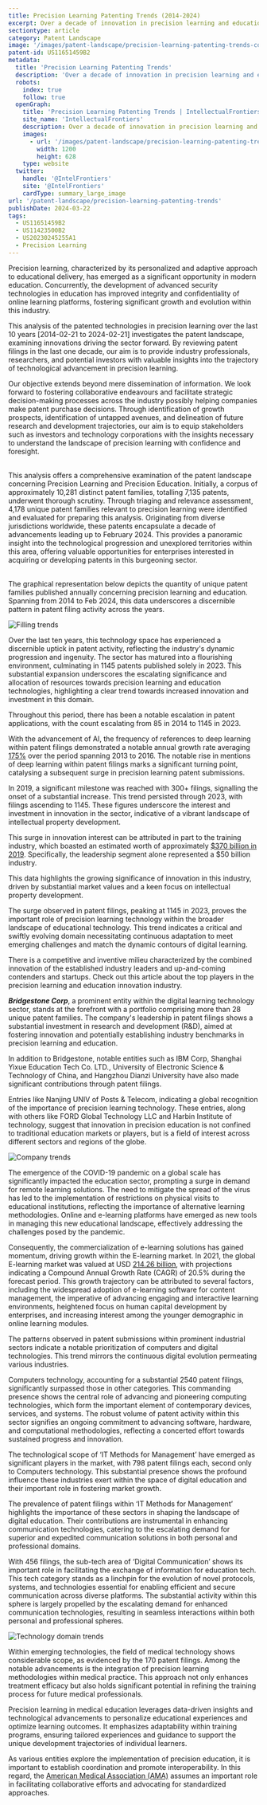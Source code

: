 ```yaml
---
title: Precision Learning Patenting Trends (2014-2024)
excerpt: Over a decade of innovation in precision learning and education has led to a significant surge in patent activity, with filings growing from 85 in 2014 to 1145 in 2023, marking a clear trend towards increased innovation and investment in this sector. Driven by a surge in demand for remote learning solutions during the COVID-19 pandemic, the precision learning sector has witnessed an unprecedented focus on developing and commercializing e-learning platforms recently, which is visible in patenting trends as well.
sectiontype: article
category: Patent Landscape
image: '/images/patent-landscape/precision-learning-patenting-trends-cover.webp'
patent-id: US11651459B2
metadata:
  title: 'Precision Learning Patenting Trends'
  description: 'Over a decade of innovation in precision learning and education has led to a significant surge in patent activity, with filings growing from 85 in 2014 to 1145 in 2023, marking a clear trend towards increased innovation and investment in this sector. Driven by a surge in demand for remote learning solutions during the COVID-19 pandemic, the precision learning sector has witnessed an unprecedented focus on developing and commercializing e-learning platforms recently, which is visible in patenting trends as well.'
  robots:
    index: true
    follow: true
  openGraph:
    title: 'Precision Learning Patenting Trends | IntellectualFrontiers'
    site_name: 'IntellectualFrontiers'
    description: Over a decade of innovation in precision learning and education has led to a significant surge in patent activity, with filings growing from 85 in 2014 to 1145 in 2023, marking a clear trend towards increased innovation and investment in this sector. Driven by a surge in demand for remote learning solutions during the COVID-19 pandemic, the precision learning sector has witnessed an unprecedented focus on developing and commercializing e-learning platforms recently, which is visible in patenting trends as well.
    images:
      - url: '/images/patent-landscape/precision-learning-patenting-trends-cover.webp'
        width: 1200
        height: 628
    type: website
  twitter:
    handle: '@IntelFrontiers'
    site: '@IntelFrontiers'
    cardType: summary_large_image
url: '/patent-landscape/precision-learning-patenting-trends'
publishDate: 2024-03-22
tags:
  - US11651459B2
  - US11423500B2
  - US20230245255A1
  - Precision Learning
---
```


Precision learning, characterized by its personalized and adaptive approach to educational delivery, has emerged as a significant opportunity in modern education. Concurrently, the development of advanced security technologies in education has improved integrity and confidentiality of online learning platforms, fostering significant growth and evolution within this industry.

This analysis of the patented technologies in precision learning over the last 10 years [2014-02-21 to 2024-02-21] investigates the patent landscape, examining innovations driving the sector forward. By reviewing patent filings in the last one decade, our aim is to provide industry professionals, researchers, and potential investors with valuable insights into the trajectory of technological advancement in precision learning.

Our objective extends beyond mere dissemination of information. We look forward to fostering collaborative endeavours and facilitate strategic decision-making processes across the industry possibly helping companies make patent purchase decisions. Through identification of growth prospects, identification of untapped avenues, and delineation of future research and development trajectories, our aim is to equip stakeholders such as investors and technology corporations with the insights necessary to understand the landscape of precision learning with confidence and foresight.

<br>

<span class="italic text-sky-800 font-semibold">
This analysis offers a comprehensive examination of the patent landscape concerning Precision Learning and Precision Education. Initially, a corpus of approximately 10,281 distinct patent families, totalling 7,135 patents, underwent thorough scrutiny. Through triaging and relevance assessment, 4,178 unique patent families relevant to precision learning were identified and evaluated for preparing this analysis. Originating from diverse jurisdictions worldwide, these patents encapsulate a decade of advancements leading up to February 2024. This provides a panoramic insight into the technological progression and unexplored territories within this area, offering valuable opportunities for enterprises interested in acquiring or developing patents in this burgeoning sector.
</span>

<br>
<br>

The graphical representation below depicts the quantity of unique patent families published annually concerning precision learning and education. Spanning from 2014 to Feb 2024, this data underscores a discernible pattern in patent filing activity across the years.

<div class="flex justify-center">
<img src="/images/patent-landscape/precision-learning-patenting-trends-1.webp" alt="Filling trends" class="!mt-0 !mb-0">
</div>

Over the last ten years, this technology space has experienced a discernible uptick in patent activity, reflecting the industry's dynamic progression and ingenuity. The sector has matured into a flourishing environment, culminating in 1145 patents published solely in 2023. This substantial expansion underscores the escalating significance and allocation of resources towards precision learning and education technologies, highlighting a clear trend towards increased innovation and investment in this domain.

Throughout this period, there has been a notable escalation in patent applications, with the count escalating from 85 in 2014 to 1145 in 2023.

With the advancement of AI, the frequency of references to deep learning within patent filings demonstrated a notable annual growth rate averaging <a href="https://www.wipo.int/tech_trends/en/artificial_intelligence/story.html" target="_blank">175%</a> over the period spanning 2013 to 2016. The notable rise in mentions of deep learning within patent filings marks a significant turning point, catalysing a subsequent surge in precision learning patent submissions.

In 2019, a significant milestone was reached with 300+ filings, signalling the onset of a substantial increase. This trend persisted through 2023, with filings ascending to 1145. These figures underscore the interest and investment in innovation in the sector, indicative of a vibrant landscape of intellectual property development.

This surge in innovation interest can be attributed in part to the training industry, which boasted an estimated worth of approximately <a href="https://www.forbes.com/sites/sap/2020/07/14/the-dire-need-for-precision-learning/?sh=273d3c0a5c98" target="_blank">$370 billion in 2019</a>. Specifically, the leadership segment alone represented a $50 billion industry.

This data highlights the growing significance of innovation in this industry, driven by substantial market values and a keen focus on intellectual property development.

The surge observed in patent filings, peaking at 1145 in 2023, proves the important role of precision learning technology within the broader landscape of educational technology. This trend indicates a critical and swiftly evolving domain necessitating continuous adaptation to meet emerging challenges and match the dynamic contours of digital learning.

There is a competitive and inventive milieu characterized by the combined innovation of the established industry leaders and up-and-coming contenders and startups. Check out this article about the top players in the precision learning and education innovation industry.

**_Bridgestone Corp_**, a prominent entity within the digital learning technology sector, stands at the forefront with a portfolio comprising more than 28 unique patent families. The company's leadership in patent filings shows a substantial investment in research and development (R&D), aimed at fostering innovation and potentially establishing industry benchmarks in precision learning and education.

In addition to Bridgestone, notable entities such as IBM Corp, Shanghai Yixue Education Tech Co. LTD., University of Electronic Science & Technology of China, and Hangzhou Dianzi University have also made significant contributions through patent filings.

Entries like Nanjing UNIV of Posts & Telecom, indicating a global recognition of the importance of precision learning technology. These entries, along with others like FORD Global Technology LLC and Harbin Institute of technology, suggest that innovation in precision education is not confined to traditional education markets or players, but is a field of interest across different sectors and regions of the globe.

<div class="flex justify-center">
<img src="/images/patent-landscape/precision-learning-patenting-trends-2.webp" alt="Company trends" class="!mt-0 !mb-0">
</div>

The emergence of the COVID-19 pandemic on a global scale has significantly impacted the education sector, prompting a surge in demand for remote learning solutions. The need to mitigate the spread of the virus has led to the implementation of restrictions on physical visits to educational institutions, reflecting the importance of alternative learning methodologies. Online and e-learning platforms have emerged as new tools in managing this new educational landscape, effectively addressing the challenges posed by the pandemic.

Consequently, the commercialization of e-learning solutions has gained momentum, driving growth within the E-learning market. In 2021, the global E-learning market was valued at USD <a href="https://www.polarismarketresearch.com/industry-analysis/e-learning-market" target="_blank">214.26 billion</a>, with projections indicating a Compound Annual Growth Rate (CAGR) of 20.5% during the forecast period. This growth trajectory can be attributed to several factors, including the widespread adoption of e-learning software for content management, the imperative of advancing engaging and interactive learning environments, heightened focus on human capital development by enterprises, and increasing interest among the younger demographic in online learning modules.

The patterns observed in patent submissions within prominent industrial sectors indicate a notable prioritization of computers and digital technologies. This trend mirrors the continuous digital evolution permeating various industries.

Computers technology, accounting for a substantial 2540 patent filings, significantly surpassed those in other categories. This commanding presence shows the central role of advancing and pioneering computing technologies, which form the important element of contemporary devices, services, and systems. The robust volume of patent activity within this sector signifies an ongoing commitment to advancing software, hardware, and computational methodologies, reflecting a concerted effort towards sustained progress and innovation.

The technological scope of ‘IT Methods for Management’ have emerged as significant players in the market, with 798 patent filings each, second only to Computers technology. This substantial presence shows the profound influence these industries exert within the space of digital education and their important role in fostering market growth.

The prevalence of patent filings within ‘IT Methods for Management’ highlights the importance of these sectors in shaping the landscape of digital education. Their contributions are instrumental in enhancing communication technologies, catering to the escalating demand for superior and expedited communication solutions in both personal and professional domains.

With 456 filings, the sub-tech area of ‘Digital Communication’ shows its important role in facilitating the exchange of information for education tech. This tech category stands as a linchpin for the evolution of novel protocols, systems, and technologies essential for enabling efficient and secure communication across diverse platforms. The substantial activity within this sphere is largely propelled by the escalating demand for enhanced communication technologies, resulting in seamless interactions within both personal and professional spheres.

<div class="flex justify-center">
<img src="/images/patent-landscape/precision-learning-patenting-trends-3.webp" alt="Technology domain trends" class="!mt-0 !mb-0">
</div>

Within emerging technologies, the field of medical technology shows considerable scope, as evidenced by the 170 patent filings. Among the notable advancements is the integration of precision learning methodologies within medical practice. This approach not only enhances treatment efficacy but also holds significant potential in refining the training process for future medical professionals.

Precision learning in medical education leverages data-driven insights and technological advancements to personalize educational experiences and optimize learning outcomes. It emphasizes adaptability within training programs, ensuring tailored experiences and guidance to support the unique development trajectories of individual learners.

As various entities explore the implementation of precision education, it is important to establish coordination and promote interoperability. In this regard, the <a href="https://www.ama-assn.org/education/changemeded-initiative/precision-education" target="_blank">American Medical Association (AMA)</a> assumes an important role in facilitating collaborative efforts and advocating for standardized approaches.
